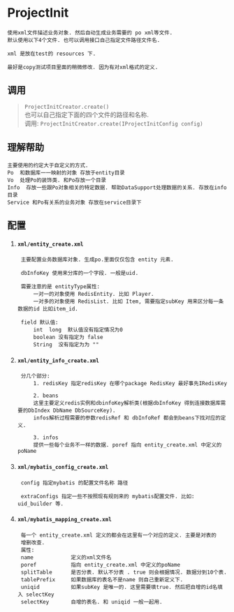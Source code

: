 # ProjectInit
	使用xml文件描述业务对象. 然后自动生成业务需要的 po xml等文件.
	默认使用以下4个文件. 也可以调用接口自己指定文件路径文件名.
	
	xml 是放在test的 resources 下. 
	
	最好是copy测试项目里面的稍微修改. 因为有对xml格式的定义.
	
## 调用 
 > `ProjectInitCreator.create()` <br />
 > 也可以自己指定下面的四个文件的路径和名称.<br />
 调用: `ProjectInitCreator.create(IProjectInitConfig config)`

## 理解帮助
	主要使用的约定大于自定义的方式. 
	Po  和数据库一一映射的对象 存放于entity目录
	Vo  处理Po的装饰类. 和Po存放一个目录
	Info  存放一些跟Po对象相关的特定数据. 帮助DataSupport处理数据的关系. 存放在info目录
	Service 和Po有关系的业务对象 存放在service目录下 

## 配置 
1. #### `xml/entity_create.xml`
		主要配置业务数据库对象. 生成po.里面仅仅包含 entity 元素.
		
		dbInfoKey 使用来分库的一个字段. 一般是uid.
		
		需要注意的是 entityType属性: 
			一对一的对象使用 RedisEntity. 比如 Player.
			一对多的对象使用 RedisList. 比如 Item, 需要指定subKey 用来区分每一条数据的id 比如item_id.
		
		field 默认值:
			int  long  默认值没有指定情况为0
			boolean 没有指定为 false
			String  没有指定为为 "" 	 	
	
2. #### `xml/entity_info_create.xml`
		分几个部分:
			1. redisKey 指定redisKey 在哪个package RedisKey 最好事先IRedisKey
			
			2. beans 
			这里主要定义redis实例和dbinfoKey解析类(根据dbInfoKey 得到连接数据库需要的DbIndex DbName DbSourceKey). 
			infos解析过程需要的参数redisRef 和 dbInfoRef 都会到beans下找对应的定义.
			
			3. infos
			提供一些每个业务不一样的数据. poref 指向 entity_create.xml 中定义的poName
			 
3. #### `xml/mybatis_config_create.xml`
		config 指定mybatis 的配置文件名称 路径
			
		extraConfigs 指定一些不按照现有规则来的 mybatis配置文件. 比如: uid_builder 等.
			
4. #### `xml/mybatis_mapping_create.xml`
		每一个 entity_create.xml 定义的都会在这里有一个对应的定义. 主要是对表的
		增删改查. 
		属性:
		name			定义的xml文件名
		poref 			指向 entity_create.xml 中定义的poName
		splitTable 		是否分表. 默认不分表 . true 则会根据情况. 数据分到10个表.
		tablePrefix 	如果数据库的表名不是name 则自己重新定义下.
		uniqid 			如果subKey 是唯一的. 这里需要填true. 然后把自增的id名填入 selectKey
		selectKey 		自增的表名. 和 uniqid 一般一起用.
